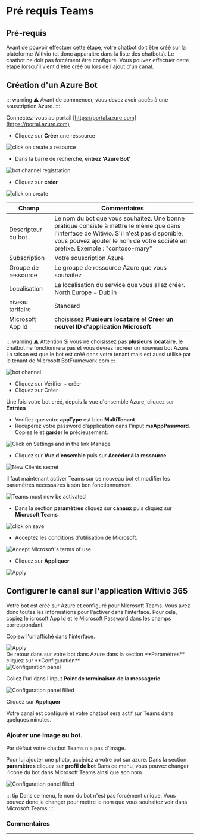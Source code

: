# Pré requis Teams

## Pré-requis

Avant de pouvoir effectuer cette étape, votre chatbot doit être créé sur la plateforme Witivio (et donc apparaitre dans la liste des chatbots). Le chatbot ne doit pas forcément être configuré. Vous pouvez effectuer cette étape lorsqu'il vient d'être créé ou lors de l'ajout d'un canal.

## Création d'un Azure Bot

::: warning ⚠️
Avant de commencer, vous devez avoir accès à une souscription Azure.
:::

Connectez-vous au portail [https://portal.azure.com](https://portal.azure.com)

* Cliquez sur **Créer** une ressource

<div class="image_center">
  <img :src="$withBase('/assets/img/fr/creation_chatbot/prerequisite1.png')" alt="click on create a resource">
</div>


* Dans la barre de recherche, **entrez 'Azure Bot'**

<div class="image_center">
  <img :src="$withBase('/assets/img/fr/creation_chatbot/prerequisite2.png')" alt="bot channel registration">
</div>


* Cliquez sur **créer**

<div class="image_center">
  <img :src="$withBase('/assets/img/fr/creation_chatbot/prerequisite3.png')" alt="click on create">
</div>

| Champ           | Commentaires          |
|---------------------|-------------------------------------------------------------------------------------------|
| Descripteur du bot        | Le nom du bot que vous souhaitez. Une bonne pratique consiste à mettre le même que dans l'interface de Witivio. S'il n'est pas disponible, vous pouvez ajouter le nom de votre société en préfixe. Exemple : "contoso-mary" |
| Subscription        | Votre souscription Azure                                                                   |
| Groupe de ressource    | Le groupe de ressource Azure que vous souhaitez                                                       |
| Localisation            | La localisation du service que vous allez créer. North Europe = Dublin              |
| niveau tarifaire        | Standard                                                                                        |
| Microsoft App Id        | choisissez **Plusieurs locataire** et **Créer un nouvel ID d'application Microsoft**                                               |

::: warning ⚠️ Attention
Si vous ne choisissez pas **plusieurs locataire**, le chatbot ne fonctionnera pas et vous devrez recréer un nouveau bot Azure.
La raison est que le bot est créé dans votre tenant mais est aussi utilisé par le tenant de Microsoft BotFramework.com
:::

<div class="image_center">
  <img :src="$withBase('/assets/img/fr/creation_chatbot/prerequisite4.png')" alt="bot channel">
</div>



* Cliquez sur Vérifier + créer
* Cliquez sur Créer

Une fois votre bot créé, depuis la vue d'ensemble Azure, cliquez sur **Entrées**

* Verifiez que votre **appType** est bien **MultiTenant**
* Recupérez votre password d'application dans l'input **msAppPassword**. Copiez le et **garder** le précieusement.

<div class="image_center">
  <img :src="$withBase('/assets/img/fr/creation_chatbot/prerequisite5.png')" alt="Click on Settings and in the link Manage">
</div>


* Cliquez sur **Vue d'ensemble** puis sur **Accéder à la ressource**

<div class="image_center">
  <img :src="$withBase('/assets/img/fr/creation_chatbot/prerequisite6.png')" alt="New Clients secret">
</div>


Il faut maintenant activer Teams sur ce nouveau bot et modifier les paramètres necessaires à son bon fonctionnement.

<div class="image_center">
  <img :src="$withBase('/assets/img/fr/creation_chatbot/prerequisite7.png')" alt="Teams must now be activated">
</div>


* Dans la section **paramètres** cliquez sur **canaux** puis cliquez sur **Microsoft Teams**


<div class="image_center">
  <img :src="$withBase('/assets/img/fr/creation_chatbot/prerequisite8.png')" alt="click on save">
</div>

* Acceptez les conditions d'utilisation de Microsoft.

<div class="image_center">
  <img :src="$withBase('/assets/img/fr/creation_chatbot/prerequisite9.png')" alt="Accept Microsoft's terms of use.">
</div>

* Cliquez sur **Appliquer**

<div class="image_center">
  <img :src="$withBase('/assets/img/fr/creation_chatbot/prerequisite10.png')" alt="Apply">
</div>


## Configurer le canal sur l'application Witivio 365

Votre bot est créé sur Azure et configuré pour Microsoft Teams. Vous avez donc toutes les informations pour l'activer dans l'interface. Pour cela, copiez le icrosoft App Id et le Microsoft Password dans les champs correspondant.

Copiew l'url affiché dans l'interface.
<div class="image_center">
  <img :src="$withBase('/assets/img/fr/creation_chatbot/prerequisite10.1.png')" alt="Apply">
</div>
De retour dans sur votre bot dans Azure dans la section **Paramètres** cliquez sur **Configuration**

<div class="image_center">
  <img :src="$withBase('/assets/img/fr/creation_chatbot/prerequisite11.png')" alt="Configuration panel">
</div>

Collez l'url dans l'input **Point de terminaison de la messagerie**
<div class="image_center">
  <img :src="$withBase('/assets/img/fr/creation_chatbot/prerequisite12.png')" alt="Configuration panel filled">
</div>

Cliquez sur **Appliquer**

Votre canal est configuré et votre chatbot sera actif sur Teams dans quelques minutes.

### Ajouter une image au bot.

Par défaut votre chatbot Teams n'a pas d'image.

Pour lui ajouter une photo, accèdez a votre bot sur azure.
Dans la section **paramètres** cliquez sur **profil de bot**
Dans ce menu, vous pouvez changer l'icone du bot dans Microsoft Teams ainsi que son nom.

<div class="image_center">
  <img :src="$withBase('/assets/img/fr/creation_chatbot/prerequisite13.png')" alt="Configuration panel filled">
</div>

::: tip
Dans ce menu, le nom du bot n'est pas forcément unique.
Vous pouvez donc le changer pour mettre le nom que vous souhaitez voir dans Microsoft Teams
:::


### Commentaires
---

<Commentaire />
